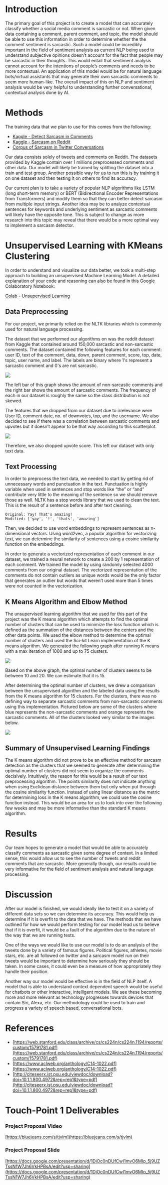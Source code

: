 # Introduction

The primary goal of this project is to create a model that can accurately classify whether a social media comment is sarcastic or not. When given data containing a comment, parent comment, and topic, the model should be able to use this information in order to determine whether the the comment sentiment is sarcastic. Such a model could be incredibly important in the field of sentiment analysis as current NLP being used to understand subjective opinions doesn’t account for the fact that people may be sarcastic in their thoughts. This would entail that sentiment analysis cannot account for the intentions of people’s comments and needs to be more contextual. An application of this model would be for natural language bots/virtual assistants that may generate their own sarcastic comments  to seem more human-like. The overall impact of this on NLP and sentiment analysis would be very helpful to understanding further conversational, contextual analysis done by AI.

# Methods

The training data that we plan to use for this comes from the following:

- [Kaggle - Detect Sarcasm in Comments](https://www.kaggle.com/sachinichake/detect-sarcasm-in-comments?select=Train.csv)
- [Kaggle - Sarcasm on Reddit](https://www.kaggle.com/danofer/sarcasm)
- [Corpus of Sarcasm in Twitter Conversations](https://mendeley.figshare.com/articles/Corpus_of_Sarcasm_in_Twitter_Conversations/8962883)

Our data consists solely of tweets and comments on Reddit. The datasets provided by Kaggle contain over 1 millions preprocessed comments and other data. Our model will likely be trained by splitting the dataset into a train and test group. Another possible way for us to run this is by training it on one dataset and then testing it on others to find its accuracy. 

Our current plan is to take a variety of popular NLP algorithms like LSTM (long short-term memory) or BERT (Bidirectional Encoder Representations from Transformers) and modify them so that they can better detect sarcasm from multiple input strings. Another idea may be to analyze contextual sentences for keywords and underlying sentiment as sarcastic comments will likely have the opposite tone. This is subject to change as more research into this topic may reveal that there would be a more optimal way to implement a sarcasm detector.

# Unsupervised Learning with KMeans Clustering

In order to understand and visualize our data better, we took a multi-step approach to building an unsupervised Machine Learning Model. A detailed explanation of your code and reasoning can also be found in this Google Colaboratory Notebook:

[Colab - Unsupervised Learning](https://colab.research.google.com/drive/1nD-kY1FXvnYkyHTDvD61d7N5h5w7lk1Z?usp=sharing)

## Data Preprocessing

For our project, we primarily relied on the NLTK libraries which is commonly used for natural language processing.

The dataset that we performed our algorithms on was the reddit dataset from Kaggle that contained around 150,000 sarcastic and non-sarcastic comments. The dataset contained the following features for each comment: user ID, text of the comment, data, down, parent comment, score, top, date, topic, user name, and label. The labels are binary where 1's represent a sarcastic comment and 0's are not sarcastic.

![](resources/counts.png)

The left bar of this graph shows the amount of non-sarcastic comments and the right bar shows the amount of sarcastic comments. The frequency of each in our dataset is roughly the same so the class distribution is not skewed.

The features that we dropped from our dataset due to irrelevance were User ID, comment date, no. of downvotes, top, and the username. We also decided to see if there was a correlation between sarcastic comments and upvotes but it doesn’t appear to be that way according to this scatterplot. 

![](resources/score_dist.png)

Therefore, we also dropped upvote score. This left our dataset with only text data.

## Text Processing

In order to preprocess the text data, we needed to start by getting rid of unnecessary words and punctuation in the text. Punctuation is highly variable when used in sentences and stop words like “the” or “and” contribute very little to the meaning of the sentence so we should remove those as well. NLTK has a stop words library that we used to clean the text. This is the result of a sentence before and after text cleaning.

```
Original: Yay! That's amazing!
Modified: ['yay', '!', 'thats', 'amazing']
```

Then, we decided to use word embeddings to represent sentences as n-dimensional vectors. Using word2vec, a popular algorithm for vectorizing text, we can determine the similarity of sentences using a cosine similarity function on the embeddings.

In order to generate a vectorized representation of each comment in our dataset, we trained a neural network to create a 200 by 1 representation of each comment. We trained the model by using randomly selected 4000 comments from our original dataset. The vectorized representation of the comments do not contain outliers as unique words would be the only factor that generates an outlier but words that weren’t used more than 5 times were not counted in the vectorization. 

## K Means Algorithm and Elbow Method

The unsupervised learning algorithm that we used for this part of the project was the K means algorithm which attempts to find the optimal number of clusters that can be used to minimize the loss function which is defined as the summation of the distances between the centers and the other data points. We used the elbow method to determine the optimal number of clusters and used the Sci-kit Learn implementation of the K means algorithm. We generated the following graph after running K means with a max iteration of 1000 and up to 75 clusters.

![](resources/elbow_method.png)

Based on the above graph, the optimal number of clusters seems to be between 10 and 20. We can estimate that it is 15.

After determining the optimal number of clusters, we drew a comparison between the unsupervised algorithm and the labeled data using the results from the K means algorithm for 15 clusters. For the clusters, there was no defining way to separate sarcastic comments from non-sarcastic comments using this implementation. Pictured below are some of the clusters where blue represents the non-sarcastic comments and orange represents the sarcastic comments. All of the clusters looked very similar to the images below.

![](resources/pie_dist.png)

## Summary of Unsupervised Learning Findings

The K means algorithm did not prove to be an effective method for sarcasm detection as the clusters that we seemed to generate after determining the optimal number of clusters did not seem to organize the comments decisively. Intuitively, the reason for this would be a result of our text preprocessing algorithm. The points similarity does not indicate anything when using Euclidean distance between them but only when put through the cosine similarity function. Instead of using linear distance as the metric for determining loss in the K means algorithm, we could use the cosine function instead. This would be an area for us to look into over the following few weeks and may be more informative than the standard K means algorithm.

# Results

Our team hopes to generate a model that would be able to accurately classify comments as sarcastic given some degree of context. In a limited sense, this would allow us to see the number of tweets and reddit comments that are sarcastic. More generally though, our results could be very informative for the field of sentiment analysis and natural language processing. 

# Discussion

After our model is finished, we would ideally like to test it on a variety of different data sets so we can determine its accuracy. This would help us determine if it is overfit to the data that we have. The methods that we have outlined for how we would perform testing for our model lead us to believe that if it is overfit, it would be a fault of the algorithm due to the nature of the way that we are running tests. 

One of the ways we would like to use our model is to do an analysis of the tweets done by a variety of famous figures. Political figures, athletes, movie stars, etc. are all followed on twitter and a sarcasm model run on their tweets would be important to determine how seriously they should be taken. In some cases, it could even be a measure of how appropriately they handle their position. 

Another way our model would be effective is in the field of NLP itself. A model that is able to understand context dependent speech would be useful for chatbots or other interactive, intelligent models. We see these becoming more and more relevant as technology progresses towards devices that contain Siri, Alexa, etc. Our methodology could be used to train and progress a variety of speech based, conversational bots.

# References

- [https://web.stanford.edu/class/archive/cs/cs224n/cs224n.1194/reports/custom/15791781.pdf](https://web.stanford.edu/class/archive/cs/cs224n/cs224n.1194/reports/custom/15791781.pdf)
- [https://www.aclweb.org/anthology/C14-1022.pdf](https://www.aclweb.org/anthology/C14-1022.pdf)
- [http://citeseerx.ist.psu.edu/viewdoc/download?doi=10.1.1.800.4972&rep=rep1&type=pdf](http://citeseerx.ist.psu.edu/viewdoc/download?doi=10.1.1.800.4972&rep=rep1&type=pdf)

# Touch-Point 1 Deliverables

### Project Proposal Video

[https://bluejeans.com/s/tjvlm](https://bluejeans.com/s/tjvlm)

### Project Proposal Slide

[https://docs.google.com/presentation/d/1DiOc0nDUfCwI1mvO6MIp_5j9UZTssN1W7Jh6VkHPBsA/edit?usp=sharing](https://docs.google.com/presentation/d/1DiOc0nDUfCwI1mvO6MIp_5j9UZTssN1W7Jh6VkHPBsA/edit?usp=sharing)
